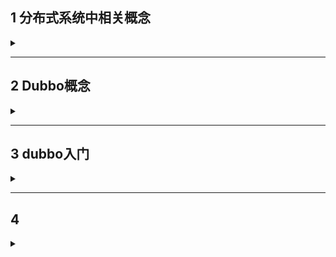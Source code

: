 ## 1 分布式系统中相关概念

<details>
<summary> </summary>

### 1.1 大型互联网项目架构目标
- 高性能--提供快速访问体验
- 高可用--网站服务一直可以正常访问
- 可伸缩--通过硬件增加、减少，提高、降低处理能力
- 高可扩展--系统间耦合低，方便的通过新增/移除方式，增加/减少新的功能/模块
- 安全性--提供网站安全访问和数据加密，安全存储等策略
- 敏捷性：随需应变，快速响应
**衡量网站的性能指标**：
- **响应时间**：指执行一个请求从开始到最后收到响应数据所花费的总体时间
- **并发数**：指系统同时能处理的请求数量
  - **并发连接数**：指的是客户端向服务器发起请求，并建立了TCP连接，每秒钟服务器连接的总TCP数量
  - **请求数**：QPS，每秒请求数
  - **并发用户数**：单位时间用户数
- **吞吐量**：指单位时间内系统能处理的请求数量
  - **QPS**：Query Per Second 每秒查询数
  - **TPS**：Transactions Per Second 每秒事务数
  - 一个事务是指一个客户机向服务器发送请然后服务器做出反应的过程。客户机在发送请求时开始计时，收到服务器响应后结束计时，以此来计算使用的时间和完成的事务个数
  - 一个页面的一次访问，只会形成一个TPS，但一次页面请求，可能产生多次对服务器的请求，就会有多个QPS

---

### 1.2 集群与分布式
- 集群：很多人，做同一件事
  - 一个业务模块，部署在多台服务器上
- 分布式：很多人，做不同一件事，但共同为一件大事服务
  - 一个大的业务系统，拆分为小的业务模块，分别部署在不同的机器上

**集群分布式特性**
- 高性能
- 高可用
- 高伸缩
- 高可扩展


</details>

---

## 2 Dubbo概念

<details>
<summary> </summary>

### 2.1 概念
- Dubbo是高性能、轻量级的JavaRPC框架
- 致力于提供高性能和透明化的RPC远程服务调用方案，以及SOA服务治理方案

### 2.2 架构
![](/img/Dubbo/Structrue.png)



</details>

---

## 3 dubbo入门

<details>
<summary> </summary>

### 3.1 注册中心安装-zookeeper

**安装**
```
#将zookeeper安装包放至/opt/zooKeeper
#解压
tar -zxvf apache-zookeeper-3.6.4-bin.tar.gz /opt/zookeeper/
```
**配置启动**
- 创建数据存放处
```
mkdir /opt/zooKeeper/zkdata
```
- 修改配置文件
```
#copy配置文件
cp ./conf/zoo_sample.conf ./conf/zoo.conf
#编辑，将DataDir值改为zkdata路径
vim ./conf/zoo.conf

```
- 启动服务
```
./bin/zkServer.sh start
```

### 3.2 利用springboot3.1.4搭建基本程序
![](/img/Dubbo/Structrue.png)
**步骤**
- 创建服务提供者Provider模块
- 创建服务消费者Consumer模块
- 在Provider模块编写UserServiceImpl提供服务
- 在Consumer中的UserController远程调用UserServiceImpl提供的服务
- 分别启动两个服务，测试

**dubbo/zookeeper依赖**
consumer/provider均需要加
```xml
<!--Dubbo起步依赖-->
<dependency>
    <groupId>org.apache.dubbo</groupId>
    <artifactId>dubbo</artifactId>
    <version>3.2.2</version>
</dependency>
<dependency>
    <artifactId>zookeeper</artifactId>
    <groupId>org.apache.zookeeper</groupId>
    <version>3.8.1</version>
</dependency>
<dependency>
    <groupId>org.apache.curator</groupId>
    <artifactId>curator-x-discovery</artifactId>
    <version>4.2.0</version>
</dependency>
```
#### 3.3 Provider
**Service改造**
- 将Service注解更换为dubbo的@DubboService注解  
将这个类提供的方法对外发布。将访问的地址ip，端口，路径注册到注册中心  
- 启动类添加@EnableDubbo
- 修改配置文件
```yml
dubbo:
  #配置模块名称
  application:
    name: user-service-provider
  #配置注册地址，端口默认2181
  registry:
    address: zookeeper://192.168.52.129:2181
  protocol:
    name:  dubbo
    port:  20880
```
#### 3.4 Consumer
**Controller改造**
- @Autowired改为@DubboReference，远程注入
  - 从zookeeper注册中心获取对象的访问url
  - 进行远程调用RPC
  - 将结果封装为一个代理对象，给变量赋值
- 启动类添加@EnableDubbo
- 修改配置文件，注意端口修改，防止冲突
```yml
dubbo:
  #配置模块名称
  application:
    name: user-web-consumer
  #配置注册地址，端口默认2181
  registry:
    address: zookeeper://192.168.52.129:2181
  protocol:
    name:  dubbo
    port:  20880
server:
  port: 8081 #########

```
#### 3.5 Interface
因为需要将provider和consumer拆分成独立模块，故两者不能有依赖，则需一个端口模块来存放公共端口

</details>

---

## 4 

<details>
<summary> </summary>


</details>
